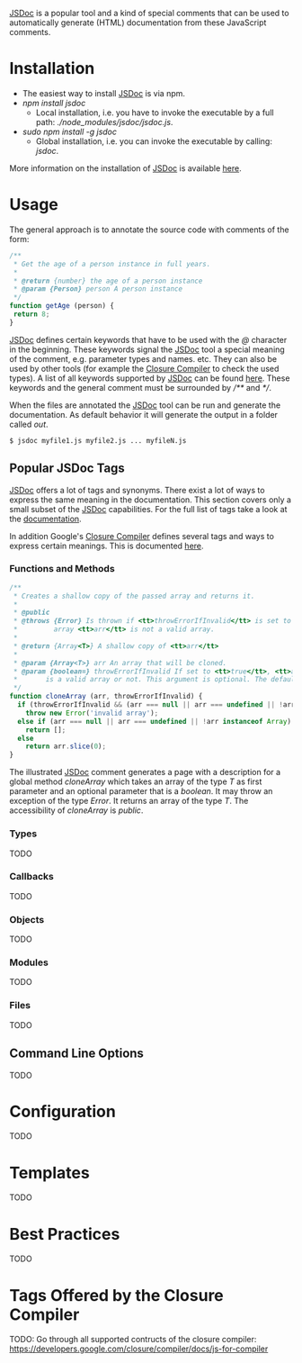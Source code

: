 [JSDoc](https://github.com/jsdoc3/jsdoc) is a popular tool and a kind of special comments that can be used to automatically generate (HTML) documentation from these JavaScript comments.

# Installation
 * The easiest way to install [JSDoc](https://github.com/jsdoc3/jsdoc) is via npm.
  * _npm install jsdoc_
    * Local installation, i.e. you have to invoke the executable by a full path: _./node&#95;modules/jsdoc/jsdoc.js_.
  * _sudo npm install -g jsdoc_
    * Global installation, i.e. you can invoke the executable by calling: _jsdoc_.

More information on the installation of [JSDoc](https://github.com/jsdoc3/jsdoc) is available [here](https://github.com/jsdoc3/jsdoc#installation-and-usage).

# Usage
The general approach is to annotate the source code with comments of the form:
```javascript
/**
 * Get the age of a person instance in full years.
 *
 * @return {number} the age of a person instance
 * @param {Person} person A person instance
 */
function getAge (person) {
 return 8;
}
```

[JSDoc](https://github.com/jsdoc3/jsdoc) defines certain keywords that have to be used with the _@_ character in the beginning. These keywords signal the [JSDoc](https://github.com/jsdoc3/jsdoc) tool a special meaning of the comment, e.g. parameter types and names. etc. They can also be used by other tools (for example the [Closure Compiler](../closure_tools/closure_compiler/README.md) to check the used types). A list of all keywords supported by [JSDoc](https://github.com/jsdoc3/jsdoc) can be found [here](http://usejsdoc.org/). These keywords and the general comment must be surrounded by _/**_ and _*/_.

When the files are annotated the [JSDoc](https://github.com/jsdoc3/jsdoc) tool can be run and generate the documentation. As default behavior it will generate the output in a folder called _out_.
```shell
$ jsdoc myfile1.js myfile2.js ... myfileN.js
```

## Popular JSDoc Tags
[JSDoc](https://github.com/jsdoc3/jsdoc) offers a lot of tags and synonyms. There exist a lot of ways to express the same meaning in the documentation. This section covers only a small subset of the [JSDoc](https://github.com/jsdoc3/jsdoc) capabilities. For the full list of tags take a look at the [documentation](http://usejsdoc.org/index.html).

In addition Google's [Closure Compiler](../closure_tools/closure_compiler/README.md) defines several tags and ways to express certain meanings. This is documented [here](https://developers.google.com/closure/compiler/docs/js-for-compiler).
### Functions and Methods
```javascript
/**
 * Creates a shallow copy of the passed array and returns it.
 *
 * @public
 * @throws {Error} Is thrown if <tt>throwErrorIfInvalid</tt> is set to <tt>true</tt> and the given
 *         array <tt>arr</tt> is not a valid array.
 *
 * @return {Array<T>} A shallow copy of <tt>arr</tt>
 *
 * @param {Array<T>} arr An array that will be cloned.
 * @param {boolean=} throwErrorIfInvalid If set to <tt>true</tt>, <tt>arr</tt> is checked whether it
 *       is a valid array or not. This argument is optional. The default value is <tt>false</tt>.
 */
function cloneArray (arr, throwErrorIfInvalid) {
  if (throwErrorIfInvalid && (arr === null || arr === undefined || !arr instanceof Array))
    throw new Error('invalid array');
  else if (arr === null || arr === undefined || !arr instanceof Array)
    return [];
  else
    return arr.slice(0);
}
```
The illustrated [JSDoc](https://github.com/jsdoc3/jsdoc) comment generates a page with a description for a global method _cloneArray_ which takes an array of the type _T_ as first parameter and an optional parameter that is a _boolean_. It may throw an exception of the type _Error_. It returns an array of the type _T_. The accessibility of _cloneArray_ is _public_.

### Types
TODO

### Callbacks
TODO

### Objects
TODO

### Modules
TODO

### Files
TODO

## Command Line Options
TODO

# Configuration
TODO

# Templates
TODO

# Best Practices
TODO

# Tags Offered by the Closure Compiler
TODO: Go through all supported contructs of the closure compiler: https://developers.google.com/closure/compiler/docs/js-for-compiler
